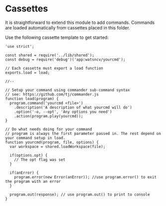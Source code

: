Cassettes
=========

It is straightforward to extend this module to add commands. 
Commands are loaded automatically from cassettes placed in this folder. 

Use the following cassette template to get started:

```
'use strict';

const shared = require('../lib/shared');
const debug = require('debug')('app:watsncv/yourcmd');

// Each cassette must export a load function
exports.load = load;

//--

// Setup your command using commander sub-command syntax 
// see: https://github.com/tj/commander.js
function load(program) {
  program.command('yourcmd <file>')
    .description('A description of what yourcmd will do')
    .option('-o, --opt', 'Any options you need')
    .action(program.play(yourcmd));
}

// Do what needs doing for your command
// program is always the first parameter passed in. The rest depend on your command setup in load.
function yourcmd(program, file, options) {
  var workspace = shared.loadWorkspace(file);
  
  if(options.opt) {
    // The opt flag was set
  }

  if(anError) {
    program.error(new Error(anError)); //use program.error() to exit the program with an error
  }

  program.out(response); // use program.out() to print to console
}
```